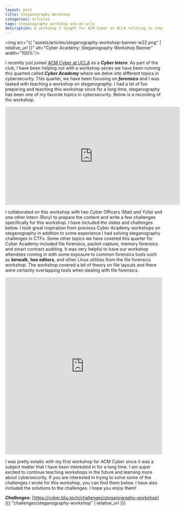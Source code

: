 ```yaml
---
layout: post
title: Steganography Workshop
categories: articles
tags: steganography workshop acm-at-ucla
description: A workshop I taught for ACM Cyber at UCLA relating to steganography forensics.
---
```


<img src="{{ "assets/articles/steganography-workshop-banner-w22.png" | relative_url }}" alt="Cyber Academy: Steganography Workshop Banner" width="100%"/>

I recently just joined [ACM Cyber at UCLA](https://acmcyber.com/) as a ***Cyber Intern***. As part of the club, I have been helping out with a workshop series we have been running this quarted called ***Cyber Academy*** where we delve into different topics in cybersecurity. This quarter, we have been focusing on ***forensics*** and I was tasked with teaching a workshop on steganography. I had a lot of fun preparing and teaching this workshop since for a long time, steganography has been one of my favorite topics in cybersecurity. Below is a recording of the workshop.

<iframe width="560" height="315" src="https://www.youtube.com/embed/Mvx1K__PoJY" title="YouTube video player" frameborder="0" allow="accelerometer; autoplay; clipboard-write; encrypted-media; gyroscope; picture-in-picture" allowfullscreen></iframe>

I collaborated on this workshop with two Cyber Officers (Matt and Yufa) and one other Intern (Rory) to prepare the content and write a few challenges specifically for this workshop. I have included the slides and challenges below. I took great inspiration from previous Cyber Academy workshops on steganography in addition to some experience I had solving steganography challenges in CTFs. Some other topics we have covered this quarter for Cyber Academy included file forensics, packet capture, memory forensics and smart contract auditing. It was very helpful to have our workshop attendees coming in with some exposure to common forensics tools such as **binwalk**, **hex editors**, and other Linux utilities from the file forensics workshop. The workshop covered a bit of theory on file layouts and there were certainly overlapping tools when dealing with file forensics.

<style>
.responsive-wrap iframe{ max-width: 100%;}
</style>
<div class="responsive-wrap">
  <iframe src="https://docs.google.com/presentation/d/1zCb7iM8os4xBL7hDIPIvIb4iE75SKCWDeHUauf2_Be8/embed?start=false&loop=false&delayms=3000" frameborder="0" width="960" height="569" allowfullscreen="true" mozallowfullscreen="true" webkitallowfullscreen="true"></iframe>
</div>

I was pretty estatic with my first workshop for ACM Cyber since it was a subject matter that I have been interested in for a long time. I am super excited to continue teaching workshops in the future and learning more about cybersecurity. If you are interested in trying to solve some of the challenges I wrote for this workshop, you can find them below. I have also included the solutions to the challenges. I hope you enjoy them!

***Challenges:*** [https://cyber.bliu.tech/challenges/steganography-workshop]({{ "challenges/steganography-workshop" | relative_url }})